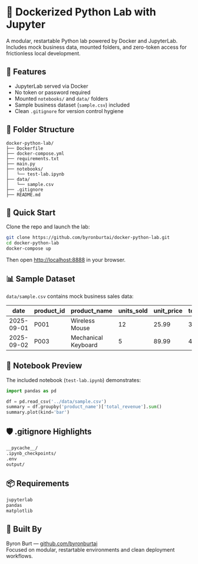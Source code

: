 # 🧪 Dockerized Python Lab with Jupyter

A modular, restartable Python lab powered by Docker and JupyterLab. Includes mock business data, mounted folders, and zero-token access for frictionless local development.

## 🚀 Features

- JupyterLab served via Docker
- No token or password required
- Mounted `notebooks/` and `data/` folders
- Sample business dataset (`sample.csv`) included
- Clean `.gitignore` for version control hygiene

## 📁 Folder Structure

```
docker-python-lab/
├── Dockerfile
├── docker-compose.yml
├── requirements.txt
├── main.py
├── notebooks/
│   └── test-lab.ipynb
├── data/
│   └── sample.csv
├── .gitignore
├── README.md
```

## 🧭 Quick Start

Clone the repo and launch the lab:

```bash
git clone https://github.com/byronburtai/docker-python-lab.git
cd docker-python-lab
docker-compose up
```

Then open [http://localhost:8888](http://localhost:8888) in your browser.

## 📊 Sample Dataset

`data/sample.csv` contains mock business sales data:

| date       | product_id | product_name         | units_sold | unit_price | total_revenue |
|------------|------------|----------------------|------------|------------|----------------|
| 2025-09-01 | P001       | Wireless Mouse       | 12         | 25.99      | 311.88         |
| 2025-09-02 | P003       | Mechanical Keyboard  | 5          | 89.99      | 449.95         |

## 🧪 Notebook Preview

The included notebook (`test-lab.ipynb`) demonstrates:

```python
import pandas as pd

df = pd.read_csv('../data/sample.csv')
summary = df.groupby('product_name')['total_revenue'].sum()
summary.plot(kind='bar')
```

## 🛡️ .gitignore Highlights

```txt
__pycache__/
.ipynb_checkpoints/
.env
output/
```

## 📦 Requirements

```txt
jupyterlab
pandas
matplotlib
```

## 🧱 Built By

Byron Burt — [github.com/byronburtai](https://github.com/byronburtai)  
Focused on modular, restartable environments and clean deployment workflows.
```